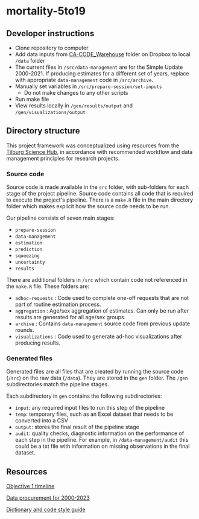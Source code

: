 # mortality-5to19

## Developer instructions

-   Clone repository to computer
-   Add data inputs from [CA-CODE_Warehouse](https://www.dropbox.com/scl/fo/iilncw5lay5cppoj9jg6n/h?rlkey=gcgqspqan03c1fup5ydlczl40&dl=0) folder on Dropbox to local `/data` folder
-   The current files in `/src/data-management` are for the Simple Update 2000-2021. If producing estimates for a different set of years, replace with appropriate `data-management` code in `/src/archive`.
-   Manually set variables in `/src/prepare-session/set-inputs`
    -   Do not make changes to any other scripts
-   Run make file
-   View results locally in `/gen/results/output` and `/gen/visualizations/output`

## Directory structure

This project framework was conceptualized using resources from the [Tilburg Science Hub](https://tilburgsciencehub.com/), in accordance with recommended workflow and data management principles for research projects.

### Source code

Source code is made available in the `src` folder, with sub-folders for each stage of the project pipeline. Source code contains all code that is required to execute the project's pipeline. There is a `make.R` file in the main directory folder which makes explicit how the source code needs to be run. 

Our pipeline consists of seven main stages:

-   `prepare-session`
-   `data-management`
-   `estimation`
-   `prediction`
-   `squeezing`
-   `uncertainty`
-   `results`

There are additional folders in `/src` which contain code not referenced in the `make.R` file. These folders are:

-   `adhoc-requests` : Code used to complete one-off requests that are not part of routine estimation process.
-   `aggregation` : Age/sex aggregation of estimates. Can only be run after results are generated for all age/sex groups.
-   `archive` : Contains `data-management` source code from previous update rounds.
-   `visualizations` : Code used to generate ad-hoc visualizations after producing results.

### Generated files

Generated files are all files that are created by running the source code (`/src`) on the raw data (`/data`). They are stored in the `gen` folder. The `/gen` subdirectories match the pipeline stages.

Each subdirectory in `gen` contains the following subdirectories:

-   `input`: any required input files to run this step of the pipeline
-   `temp`: temporary files, such as an Excel dataset that needs to be converted into a CSV
-   `output`: stores the final result of the pipeline stage
-   `audit`: quality checks, diagnostic information on the performance of each step in the pipeline. For example, in `/data-management/audit` this could be a txt file with information on missing observations in the final dataset.

## Resources

[Objective 1 timeline](https://docs.google.com/spreadsheets/d/1daewLt2dCeYvt5EB01fpR3cPNWxtdGlVVz8cpcNvm3M/edit#gid=1309778647)

[Data procurement for 2000-2023](https://docs.google.com/spreadsheets/d/1BnVdzqHqocNhnASHD5cCIbbq1Kds605Pd2lUwRhA0A4/edit#gid=0)

[Dictionary and code style guide](https://docs.google.com/spreadsheets/d/1g3oknz_RNwO5iuzxfyUoE4fl8oLL3Hj_u94alKk0OKo/edit#gid=219546148)

